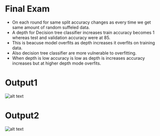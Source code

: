 # Final Exam

- On each round for same split accuracy changes as every time we get same amount of random suffeled data.
- A depth for Decision tree classifier increases train accuracy becomes 1 whereas test and validation accuracy were at 85.
- This is beacuse model overfits as depth increases it overfits on training data.
- Also decision tree classifier are more vulnerable to overfitting.
- When depth is low accuracy is low as depth is increases accuracy increases but at higher depth mode overfits.

# Output1
![alt text](https://github.com/anurag-saraswat/MNIST_Example/blob/feature/final_exam/mnist/result.png)

# Output2
![alt text](https://github.com/anurag-saraswat/MNIST_Example/blob/feature/final_exam/mnist/result2.png)
